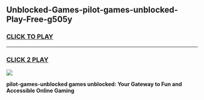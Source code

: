 
## Unblocked-Games-pilot-games-unblocked-Play-Free-g505y
<h3>
<a href="https://premium76.site?title=pilot-games-unblocked&ref=10A">CLICK TO PLAY</a></h3>
<hr>

<h3>
<a href="https://premium76.site?title=pilot-games-unblocked&ref=10A">CLICK 2 PLAY</a>
  
</h3>

<a href="https://premium76.site?title=pilot-games-unblocked&ref=10A"><img src="https://clearcache.store/games.png"></a>


**pilot-games-unblocked games unblocked: Your Gateway to Fun and Accessible Online Gaming**
